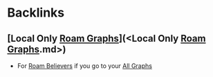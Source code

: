 
# Backlinks
## [Local Only [Roam Graphs](<Roam Graphs.md>)](<Local Only [Roam Graphs](<Roam Graphs.md>).md>)
- For [Roam Believers](<Roam Believers.md>) if you go to your [All Graphs](<All Graphs.md>)

